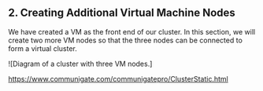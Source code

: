 ## 2. Creating Additional Virtual Machine Nodes

We have created a VM as the front end of our cluster. In this section, we will create two more VM nodes so that the three nodes can be connected to form a virtual cluster. 

![Diagram of a cluster with three VM nodes.]

https://www.communigate.com/communigatepro/ClusterStatic.html